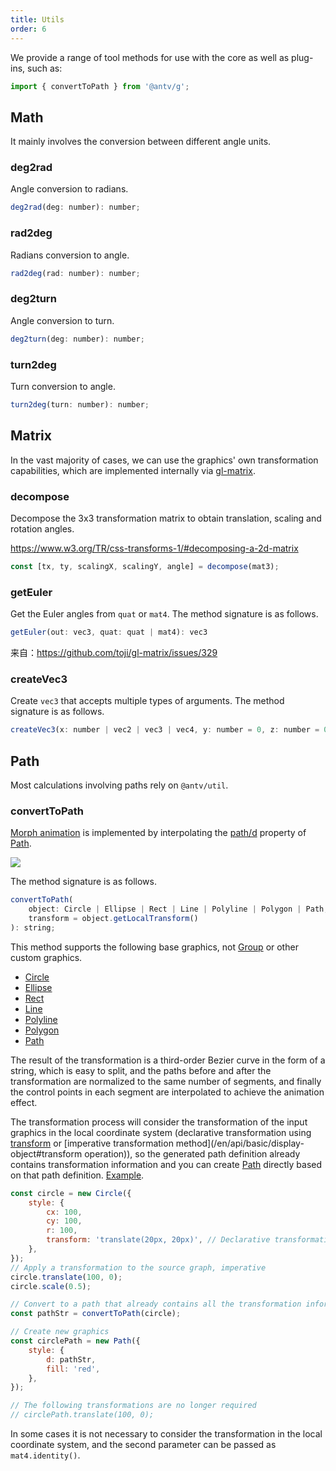 ```yaml
---
title: Utils
order: 6
---
```


We provide a range of tool methods for use with the core as well as plug-ins, such as:

```js
import { convertToPath } from '@antv/g';
```

## Math

It mainly involves the conversion between different angle units.

### deg2rad

Angle conversion to radians.

```js
deg2rad(deg: number): number;
```

### rad2deg

Radians conversion to angle.

```js
rad2deg(rad: number): number;
```

### deg2turn

Angle conversion to turn.

```js
deg2turn(deg: number): number;
```

### turn2deg

Turn conversion to angle.

```js
turn2deg(turn: number): number;
```

## Matrix

In the vast majority of cases, we can use the graphics' own transformation capabilities, which are implemented internally via [gl-matrix](https://github.com/toji/gl-matrix).

### decompose

Decompose the 3x3 transformation matrix to obtain translation, scaling and rotation angles.

<https://www.w3.org/TR/css-transforms-1/#decomposing-a-2d-matrix>

```js
const [tx, ty, scalingX, scalingY, angle] = decompose(mat3);
```

### getEuler

Get the Euler angles from `quat` or `mat4`. The method signature is as follows.

```js
getEuler(out: vec3, quat: quat | mat4): vec3
```

来自：<https://github.com/toji/gl-matrix/issues/329>

### createVec3

Create `vec3` that accepts multiple types of arguments. The method signature is as follows.

```js
createVec3(x: number | vec2 | vec3 | vec4, y: number = 0, z: number = 0): vec3;
```

## Path

Most calculations involving paths rely on `@antv/util`.

### convertToPath

[Morph animation](/en/api/animation/waapi#morping) is implemented by interpolating the [path/d](/en/api/basic/path#d) property of [Path](/en/api/basic/path).

<img src="https://gw.alipayobjects.com/mdn/rms_6ae20b/afts/img/A*qCHaTJUg_aEAAAAAAAAAAAAAARQnAQ">

The method signature is as follows.

```js
convertToPath(
    object: Circle | Ellipse | Rect | Line | Polyline | Polygon | Path,
    transform = object.getLocalTransform()
): string;
```

This method supports the following base graphics, not [Group](/en/api/basic/group) or other custom graphics.

- [Circle](/en/api/basic/circle)
- [Ellipse](/en/api/basic/ellipse)
- [Rect](/en/api/basic/rect)
- [Line](/en/api/basic/line)
- [Polyline](/en/api/basic/polyline)
- [Polygon](/en/api/basic/polygon)
- [Path](/en/api/basic/path)

The result of the transformation is a third-order Bezier curve in the form of a string, which is easy to split, and the paths before and after the transformation are normalized to the same number of segments, and finally the control points in each segment are interpolated to achieve the animation effect.

The transformation process will consider the transformation of the input graphics in the local coordinate system (declarative transformation using [transform](/en/api/basic/display-object#transform) or [imperative transformation method](/en/api/basic/display- object#transform operation)), so the generated path definition already contains transformation information and you can create [Path](/en/api/basic/path) directly based on that path definition. [Example](/en/examples/animation/morph/#convert-to-path).

```js
const circle = new Circle({
    style: {
        cx: 100,
        cy: 100,
        r: 100,
        transform: 'translate(20px, 20px)', // Declarative transformations
    },
});
// Apply a transformation to the source graph, imperative
circle.translate(100, 0);
circle.scale(0.5);

// Convert to a path that already contains all the transformation information
const pathStr = convertToPath(circle);

// Create new graphics
const circlePath = new Path({
    style: {
        d: pathStr,
        fill: 'red',
    },
});

// The following transformations are no longer required
// circlePath.translate(100, 0);
```

In some cases it is not necessary to consider the transformation in the local coordinate system, and the second parameter can be passed as `mat4.identity()`.
